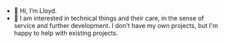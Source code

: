 - 👋 Hi, I’m Lloyd.
- 👀 I am interested in technical things and their
    care, in the sense of service and further
    development.
    I don't have my own projects, but I'm happy
    to help with existing projects.

<!---
LloydS42/LloydS42 is a ✨ special ✨ repository because its `README.md` (this file) appears on your GitHub profile.
You can click the Preview link to take a look at your changes.
--->
